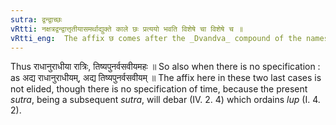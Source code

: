 ```yaml
---
sutra: द्वन्द्वाच्छः
vRtti: नक्षत्रद्वन्द्वात्तृतीयासमर्थाद्युक्ते काले छः प्रत्ययो भवति विशेषे चा विशेषे च ॥
vRtti_eng:  The affix छ comes after the _Dvandva_ compound of the names of lunar mansions, when it is in the instrumental case in construction, to signify time connected with the asterism whether there be a specification or not.
---
```

Thus राधानुराधीया रात्रिः, तिष्यपुनर्वसवीयमहः ॥ So also when there is no specification : as अद्य राधानुराधीयम्, अद्य तिष्यपुनर्वसवीयम् ॥ The affix here in these two last cases is not elided, though there is no specification of time, because the present _sutra_, being a subsequent _sutra_, will debar (IV. 2. 4) which ordains _lup_ (I. 4. 2).
